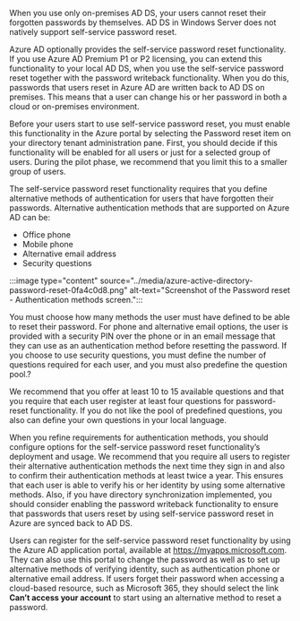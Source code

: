 When you use only on-premises AD DS, your users cannot reset their forgotten passwords by themselves. AD DS in Windows Server does not natively support self-service password reset.

Azure AD optionally provides the self-service password reset functionality. If you use Azure AD Premium P1 or P2 licensing, you can extend this functionality to your local AD DS, when you use the self-service password reset together with the password writeback functionality. When you do this, passwords that users reset in Azure AD are written back to AD DS on premises. This means that a user can change his or her password in both a cloud or on-premises environment.

Before your users start to use self-service password reset, you must enable this functionality in the Azure portal by selecting the Password reset item on your directory tenant administration pane. First, you should decide if this functionality will be enabled for all users or just for a selected group of users. During the pilot phase, we recommend that you limit this to a smaller group of users.

The self-service password reset functionality requires that you define alternative methods of authentication for users that have forgotten their passwords. Alternative authentication methods that are supported on Azure AD can be:

 -  Office phone
 -  Mobile phone
 -  Alternative email address
 -  Security questions

:::image type="content" source="../media/azure-active-directory-password-reset-0fa4c0d8.png" alt-text="Screenshot of the Password reset - Authentication methods screen.":::


You must choose how many methods the user must have defined to be able to reset their password. For phone and alternative email options, the user is provided with a security PIN over the phone or in an email message that they can use as an authentication method before resetting the password. If you choose to use security questions, you must define the number of questions required for each user, and you must also predefine the question pool.?

We recommend that you offer at least 10 to 15 available questions and that you require that each user register at least four questions for password-reset functionality. If you do not like the pool of predefined questions, you also can define your own questions in your local language.

When you refine requirements for authentication methods, you should configure options for the self-service password reset functionality’s deployment and usage. We recommend that you require all users to register their alternative authentication methods the next time they sign in and also to confirm their authentication methods at least twice a year. This ensures that each user is able to verify his or her identity by using some alternative methods. Also, if you have directory synchronization implemented, you should consider enabling the password writeback functionality to ensure that passwords that users reset by using self-service password reset in Azure are synced back to AD DS.

Users can register for the self-service password reset functionality by using the Azure AD application portal, available at https://myapps.microsoft.com. They can also use this portal to change the password as well as to set up alternative methods of verifying identity, such as authentication phone or alternative email address. If users forget their password when accessing a cloud-based resource, such as Microsoft 365, they should select the link **Can’t access your account** to start using an alternative method to reset a password.
